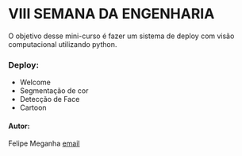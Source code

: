 # VIII SEMANA DA ENGENHARIA

O objetivo desse mini-curso é fazer um sistema de deploy com visão computacional utilizando python.

### Deploy:

- Welcome
- Segmentação de cor
- Detecção de Face
- Cartoon 


#### Autor:
Felipe Meganha [email](felipengmec@gmail.com)
